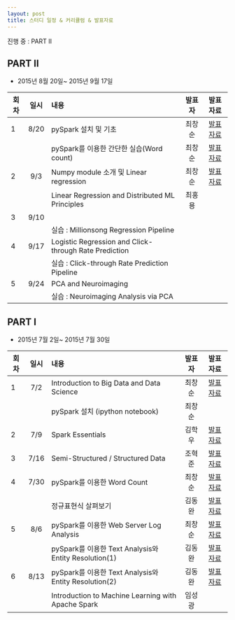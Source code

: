 ```yaml
---
layout: post
title: 스터디 일정 & 커리큘럼 & 발표자료
---
```


진행 중 : PART II

## PART II

* 2015년 8월 20일~ 2015년 9월 17일  

| 회차  | 일시   | 내용                                  | 발표자  |              발표자료                    |
| ----- |:------:| :-------------------------------------|:-------:|:----------------------------------------: |
| 1 |8/20|pySpark 설치 및 기초                          |최창순   |[발표자료](http://nbviewer.ipython.org/github/biospin/biospark/blob/master/Part2/Week1_20150820/spark_tutorial_student.ipynb)|
|   |    |pySpark를 이용한 간단한 실습(Word count)      |최창순   |[발표자료](http://nbviewer.ipython.org/github/biospin/biospark/blob/master/Part1/Week4/lab1_word_count_student_Answer_CS_20150730.ipynb)|
| 2 |9/3 | Numpy module 소개 및 Linear regression| 최창순 |[발표자료](http://nbviewer.ipython.org/github/biospin/biospark/blob/master/Part2/Week2_20150903/Week2_Numpy_LinearReg.ipynb) |
|   |    | Linear Regression and Distributed ML Principles  | 최홍용  |                                          |
| 3 |9/10| |     |                                          |
|   |    |실습 : Millionsong Regression Pipeline          |     |                                          |
| 4 |9/17|  Logistic Regression and Click-through Rate Prediction     |         |                                           |
|   |    | 실습 : Click-through Rate Prediction Pipeline          |         |                                          | 
| 5 |9/24|PCA and Neuroimaging|         |                                           |
|   |    |실습 : Neuroimaging Analysis via PCA|          |                                           |


## PART I 

* 2015년 7월 2일~ 2015년 7월 30일  

| 회차  | 일시   | 내용                                  | 발표자  |              발표자료                    |
| ----- |:------:| :-------------------------------------|:-------:|:----------------------------------------: |
| 1 |7/2|Introduction to Big Data and Data Science|최창순|[발표자료](http://nbviewer.ipython.org/github/biospin/biospark/blob/master/Part1/Week1/20150702_BioSpark_Part1-1.ipynb) |
|   |    |pySpark 설치 (ipython notebook)   |최창순|                |
| 2 |7/9 |Spark Essentials                  |김학우 |[발표자료](https://docs.google.com/presentation/d/1MwPX4AgAgnyi2mDWDtZnNbBhkuI9Atgm0ys48kC_4H0/edit#slide=id.p3)|
| 3 |7/16|Semi-Structured / Structured Data | 조혁준 |[발표자료](http://nbviewer.ipython.org/github/biospin/biospark/blob/master/Part1/Week3/biospark.ipynb)|
| 4 |7/30|pySpark를 이용한 Word Count  | 최창순 |[발표자료](http://nbviewer.ipython.org/github/biospin/biospark/blob/master/Part1/Week4/lab1_word_count_student_Answer_CS_20150730.ipynb)|
|   |    |정규표현식 살펴보기| 김동완 |[발표자료](https://docs.google.com/document/d/1E185qknU4exS_V8vxg6HAlEtS3Gmw3LQnv6bXM_2UOw/edit)|
| 5 |8/6|pySpark를 이용한 Web Server Log Analysis| 최창순  |[발표자료](http://nbviewer.ipython.org/github/biospin/biospark/blob/master/Part1/Week5/lab2_apache_log_student_Answer_CS_20150806.ipynb)|
|   |    |pySpark를 이용한 Text Analysis와 Entity Resolution(1) | 김동완 |[발표자료](http://nbviewer.ipython.org/github/biospin/biospark/blob/master/Part1/Week5/2015_08_06_lab3_text_analysis_and_entity_resolution_student.ipynb)|
| 6 |8/13|pySpark를 이용한 Text Analysis와 Entity Resolution(2) | 김동완 |[발표자료](http://nbviewer.ipython.org/github/biospin/biospark/blob/master/Part1/Week6/2015_08_13_lab3_text_analysis_and_entity_resolution_student.ipynb) |
|   |    |Introduction to Machine Learning with Apache Spark | 임성광| |



